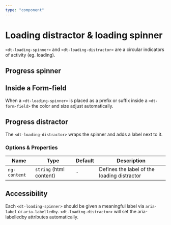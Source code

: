 ```yaml
---
type: "component"
---
```


# Loading distractor & loading spinner

<docs-source-example example="DefaultLoadingDistractorExampleComponent"></docs-source-example>

`<dt-loading-spinner>` and `<dt-loading-distractor>` are a circular indicators of activity (eg. loading).

## Progress spinner

<docs-source-example example="SpinnerLoadingDistractorExampleComponent"></docs-source-example>

## Inside a Form-field

When a `<dt-loading-spinner>` is placed as a prefix or suffix inside a `<dt-form-field>` the color and size adjust automatically.

<docs-source-example example="InputLoadingDistractorExampleComponent"></docs-source-example>

## Progress distractor

The `<dt-loading-distractor>` wraps the spinner and adds a label next to it.

### Options & Properties

| Name | Type | Default | Description |
| --- | --- | --- | --- |
| `ng-content` | `string` (html content) | `-` | Defines the label of the loading distractor |

## Accessibility

Each `<dt-loading-spinner>` should be given a meaningful label via `aria-label` or `aria-labelledby`.
`<dt-loading-distractor>` will set the aria-labelledby attributes automatically.
